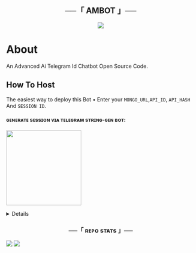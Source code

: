 <h2 align="center">
    ──「 AMBOT 」──
</h2>
<p align="center">
  <img src="https://telegra.ph/file/00eb565274ccbffcf149d.jpg">
</p>

<h3 align="center">

# About
An Advanced Ai Telegram Id Chatbot Open Source Code.

## How To Host
The easiest way to deploy this Bot
• Enter your ```MONGO_URL```,```API_ID```,  ```API_HASH``` And ```SESSION ID```.

<h4> ɢᴇɴᴇʀᴀᴛᴇ sᴇssɪᴏɴ ᴠɪᴀ ᴛᴇʟᴇɢʀᴀᴍ sᴛʀɪɴɢ-ɢᴇɴ ʙᴏᴛ: </h4>    
<p><a href="https://telegram.dog/ssgenrobot"><img src="https://img.shields.io/badge/TG%20String%20Gen%20Bot-blueviolet?style=for-the-badge&logo=appveyor" width="200""/></a></p>

<details>
### Deploy To Heroku 🚀
<p align="center"><a href="https://dashboard.heroku.com/new?template=https://github.com/AbhiModszYT/UserBot"> <img src="https://img.shields.io/badge/Deploy%20To%20Heroku-black?style=for-the-badge&logo=heroku" width="220" height="38.45"/></a></p>
 
## 𝗔𝗠𝗕𝗢𝗧
<p align="center"><a href="https://t.me/AM_YTBott"> <img src="https://img.shields.io/badge/Contact%20Me-black?style=for-the-badge&logo=Telegram" width="200" height="38.45"/></a></p>

## 𝗖𝗵𝗮𝗻𝗻𝗲𝗹 𝗔𝗻𝗱 𝗦𝘂𝗽𝗽𝗼𝗿𝘁
<p align="center"><a href="https://t.me/AM_YTSupport"> <img src="https://img.shields.io/badge/Support%20Group-black?style=for-the-badge&logo=Telegram" width="220" height="38.5"/></a></p>
<p align="center"><a href="https://t.me/AbhiModszYT_Return"> <img src="https://img.shields.io/badge/Support%20Channel-black?style=for-the-badge&logo=Telegram" width="220" height="38.5"/></a></p>
</details>
<h3 align="center">──「 ʀᴇᴘᴏ sᴛᴀᴛs 」──</h3>
<a href="https://github.com/AbhiModszYT/UserBot"><img src="https://github-readme-stats.vercel.app/api/pin/?username=AbhiModszYT&repo=UserBot&theme=chartreuse-dark"></a>



<img src="https://user-images.githubusercontent.com/73097560/115834477-dbab4500-a447-11eb-908a-139a6edaec5c.gif">

